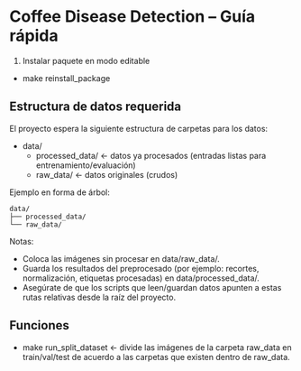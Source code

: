 # Coffee Disease Detection – Guía rápida

1) Instalar paquete en modo editable
- make reinstall_package

## Estructura de datos requerida

El proyecto espera la siguiente estructura de carpetas para los datos:

- data/
  - processed_data/    ← datos ya procesados (entradas listas para entrenamiento/evaluación)
  - raw_data/        ← datos originales (crudos)

Ejemplo en forma de árbol:

```
data/
├── processed_data/
└── raw_data/
```

Notas:
- Coloca las imágenes sin procesar en data/raw_data/.
- Guarda los resultados del preprocesado (por ejemplo: recortes, normalización, etiquetas procesadas) en data/processed_data/.
- Asegúrate de que los scripts que leen/guardan datos apunten a estas rutas relativas desde la raíz del proyecto.

## Funciones

- make run_split_dataset  ← divide las imágenes de la carpeta raw_data en train/val/test de acuerdo a las carpetas que existen dentro de raw_data.
